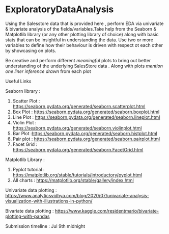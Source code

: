 # ExploratoryDataAnalysis

Using the Salesstore data that is provided here , perform EDA via univariate & bivariate analysis of the fields/variables.Take help from the Seaborn & Matplotlib library (or any other plotting library of choice) along with basic stats that can be insightful in understanding the data. Use two or more variables to define how their behaviour is driven with respect ot each other by showcasing on plots.

Be creative and perform different *meaningful* plots to bring out better understanding of the underlying SalesStore data . Along with plots *mention one liner inference drawn* from each plot

Useful Links

Seaborn library : 

1. Scatter Plot : https://seaborn.pydata.org/generated/seaborn.scatterplot.html
2. Box Plot : https://seaborn.pydata.org/generated/seaborn.boxplot.html
3. Line Plot : https://seaborn.pydata.org/generated/seaborn.lineplot.html
4. Violin Plot : https://seaborn.pydata.org/generated/seaborn.violinplot.html
5. Bar Plot :https://seaborn.pydata.org/generated/seaborn.histplot.html
6. Pair plot : https://seaborn.pydata.org/generated/seaborn.pairplot.html
7. Facet Grid : https://seaborn.pydata.org/generated/seaborn.FacetGrid.html

Matplotlib Library :

1.  Pyplot tutorial : https://matplotlib.org/stable/tutorials/introductory/pyplot.html
2.  All charts : https://matplotlib.org/stable/gallery/index.html


Univariate data plotting : https://www.analyticsvidhya.com/blog/2020/07/univariate-analysis-visualization-with-illustrations-in-python/

Bivariate data plotting : https://www.kaggle.com/residentmario/bivariate-plotting-with-pandas

Submission timeline : Jul 9th midnight
